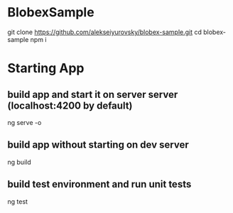 # BlobexSample

git clone https://github.com/alekseiyurovsky/blobex-sample.git
cd blobex-sample
npm i

# Starting App

## build app and start it on server server (localhost:4200 by default)
ng serve -o

## build app without starting on dev server
ng build

## build test environment and run unit tests
ng test
